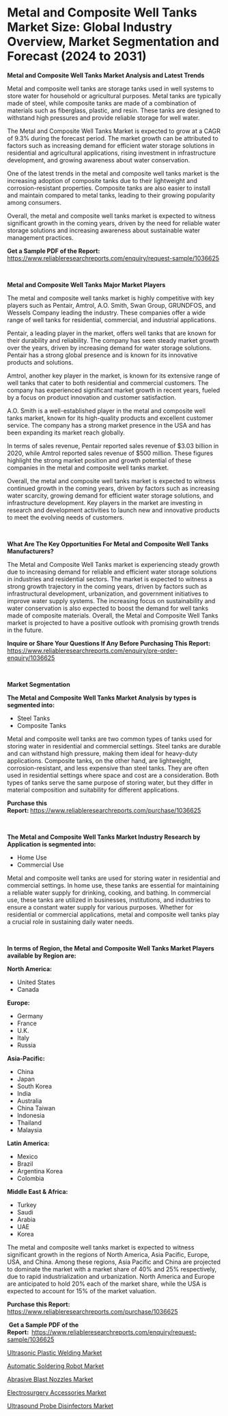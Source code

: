 <p><h1>Metal and Composite Well Tanks Market Size: Global Industry Overview, Market Segmentation and Forecast (2024 to 2031)</h1></p><p><strong>Metal and Composite Well Tanks Market Analysis and Latest Trends</strong></p>
<p><p>Metal and composite well tanks are storage tanks used in well systems to store water for household or agricultural purposes. Metal tanks are typically made of steel, while composite tanks are made of a combination of materials such as fiberglass, plastic, and resin. These tanks are designed to withstand high pressures and provide reliable storage for well water.</p><p>The Metal and Composite Well Tanks Market is expected to grow at a CAGR of 9.3% during the forecast period. The market growth can be attributed to factors such as increasing demand for efficient water storage solutions in residential and agricultural applications, rising investment in infrastructure development, and growing awareness about water conservation.</p><p>One of the latest trends in the metal and composite well tanks market is the increasing adoption of composite tanks due to their lightweight and corrosion-resistant properties. Composite tanks are also easier to install and maintain compared to metal tanks, leading to their growing popularity among consumers.</p><p>Overall, the metal and composite well tanks market is expected to witness significant growth in the coming years, driven by the need for reliable water storage solutions and increasing awareness about sustainable water management practices.</p></p>
<p><strong>Get a Sample PDF of the Report:&nbsp;</strong> <a href="https://www.reliableresearchreports.com/enquiry/request-sample/1036625">https://www.reliableresearchreports.com/enquiry/request-sample/1036625</a></p>
<p>&nbsp;</p>
<p><strong>Metal and Composite Well Tanks Major Market Players</strong></p>
<p><p>The metal and composite well tanks market is highly competitive with key players such as Pentair, Amtrol, A.O. Smith, Swan Group, GRUNDFOS, and Wessels Company leading the industry. These companies offer a wide range of well tanks for residential, commercial, and industrial applications.</p><p>Pentair, a leading player in the market, offers well tanks that are known for their durability and reliability. The company has seen steady market growth over the years, driven by increasing demand for water storage solutions. Pentair has a strong global presence and is known for its innovative products and solutions.</p><p>Amtrol, another key player in the market, is known for its extensive range of well tanks that cater to both residential and commercial customers. The company has experienced significant market growth in recent years, fueled by a focus on product innovation and customer satisfaction.</p><p>A.O. Smith is a well-established player in the metal and composite well tanks market, known for its high-quality products and excellent customer service. The company has a strong market presence in the USA and has been expanding its market reach globally.</p><p>In terms of sales revenue, Pentair reported sales revenue of $3.03 billion in 2020, while Amtrol reported sales revenue of $500 million. These figures highlight the strong market position and growth potential of these companies in the metal and composite well tanks market.</p><p>Overall, the metal and composite well tanks market is expected to witness continued growth in the coming years, driven by factors such as increasing water scarcity, growing demand for efficient water storage solutions, and infrastructure development. Key players in the market are investing in research and development activities to launch new and innovative products to meet the evolving needs of customers.</p></p>
<p>&nbsp;</p>
<p><strong>What Are The Key Opportunities For Metal and Composite Well Tanks Manufacturers?</strong></p>
<p><p>The Metal and Composite Well Tanks market is experiencing steady growth due to increasing demand for reliable and efficient water storage solutions in industries and residential sectors. The market is expected to witness a strong growth trajectory in the coming years, driven by factors such as infrastructural development, urbanization, and government initiatives to improve water supply systems. The increasing focus on sustainability and water conservation is also expected to boost the demand for well tanks made of composite materials. Overall, the Metal and Composite Well Tanks market is projected to have a positive outlook with promising growth trends in the future.</p></p>
<p><strong>Inquire or Share Your Questions If Any Before Purchasing This Report:</strong> <a href="https://www.reliableresearchreports.com/enquiry/pre-order-enquiry/1036625">https://www.reliableresearchreports.com/enquiry/pre-order-enquiry/1036625</a></p>
<p>&nbsp;</p>
<p><strong>Market Segmentation</strong></p>
<p><strong>The Metal and Composite Well Tanks Market Analysis by types is segmented into:</strong></p>
<p><ul><li>Steel Tanks</li><li>Composite Tanks</li></ul></p>
<p><p>Metal and composite well tanks are two common types of tanks used for storing water in residential and commercial settings. Steel tanks are durable and can withstand high pressure, making them ideal for heavy-duty applications. Composite tanks, on the other hand, are lightweight, corrosion-resistant, and less expensive than steel tanks. They are often used in residential settings where space and cost are a consideration. Both types of tanks serve the same purpose of storing water, but they differ in material composition and suitability for different applications.</p></p>
<p><strong>Purchase this Report:&nbsp;</strong><a href="https://www.reliableresearchreports.com/purchase/1036625">https://www.reliableresearchreports.com/purchase/1036625</a></p>
<p>&nbsp;</p>
<p><strong>The Metal and Composite Well Tanks Market Industry Research by Application is segmented into:</strong></p>
<p><ul><li>Home Use</li><li>Commercial Use</li></ul></p>
<p><p>Metal and composite well tanks are used for storing water in residential and commercial settings. In home use, these tanks are essential for maintaining a reliable water supply for drinking, cooking, and bathing. In commercial use, these tanks are utilized in businesses, institutions, and industries to ensure a constant water supply for various purposes. Whether for residential or commercial applications, metal and composite well tanks play a crucial role in sustaining daily water needs.</p></p>
<p>&nbsp;</p>
<p><strong>In terms of Region, the Metal and Composite Well Tanks Market Players available by Region are:</strong></p>
<p>
    <p> <strong> North America: </strong>
        <ul>
            <li>United States</li>
            <li>Canada</li>
        </ul>
        </p> 
    <p> <strong> Europe: </strong>
        <ul>
            <li>Germany</li>
            <li>France</li>
            <li>U.K.</li>
            <li>Italy</li>
            <li>Russia</li>
        </ul>
        </p> 
    <p> <strong> Asia-Pacific: </strong>
        <ul>
            <li>China</li>
            <li>Japan</li>
            <li>South Korea</li>
            <li>India</li>
            <li>Australia</li>
            <li>China Taiwan</li>
            <li>Indonesia</li>
            <li>Thailand</li>
            <li>Malaysia</li>
        </ul>
        </p> 
    <p> <strong> Latin America: </strong>
        <ul>
            <li>Mexico</li>
            <li>Brazil</li>
            <li>Argentina Korea</li>
            <li>Colombia</li>
        </ul>
        </p> 
    <p> <strong> Middle East & Africa: </strong>
        <ul>
            <li>Turkey</li>
            <li>Saudi</li>
            <li>Arabia</li>
            <li>UAE</li>
            <li>Korea</li>
        </ul>
    </p>
    </p>
<p><p>The metal and composite well tanks market is expected to witness significant growth in the regions of North America, Asia Pacific, Europe, USA, and China. Among these regions, Asia Pacific and China are projected to dominate the market with a market share of 40% and 25% respectively, due to rapid industrialization and urbanization. North America and Europe are anticipated to hold 20% each of the market share, while the USA is expected to account for 15% of the market valuation.</p></p>
<p><strong>Purchase this Report: </strong><a href="https://www.reliableresearchreports.com/purchase/1036625">https://www.reliableresearchreports.com/purchase/1036625</a></p>
<p>&nbsp;<strong>Get a Sample PDF of the Report:&nbsp;&nbsp;</strong><a href="https://www.reliableresearchreports.com/enquiry/request-sample/1036625">https://www.reliableresearchreports.com/enquiry/request-sample/1036625</a></p>
<p><strong></strong></p>
<p><p><a href="https://medium.com/@aliabrakus/ultrasonic-plastic-welding-market-report-reveals-the-latest-trends-and-growth-opportunities-of-this-7c9996e30f8e">Ultrasonic Plastic Welding Market</a></p><p><a href="https://medium.com/@aliabrakus/automatic-soldering-robot-market-size-market-outlook-and-market-forecast-2024-to-2031-020b1ef45ca7">Automatic Soldering Robot Market</a></p><p><a href="https://medium.com/@aliabrakus/abrasive-blast-nozzles-market-exploring-market-share-market-trends-and-future-growth-428ad6ebe314">Abrasive Blast Nozzles Market</a></p><p><a href="https://github.com/Whitneyboyettebo9kiw7yr13/Market-Research-Report-List-1/blob/main/electrosurgery-accessories-market.md">Electrosurgery Accessories Market</a></p><p><a href="https://github.com/PeterParrish5/Market-Research-Report-List-3/blob/main/ultrasound-probe-disinfectors-market.md">Ultrasound Probe Disinfectors Market</a></p></p>